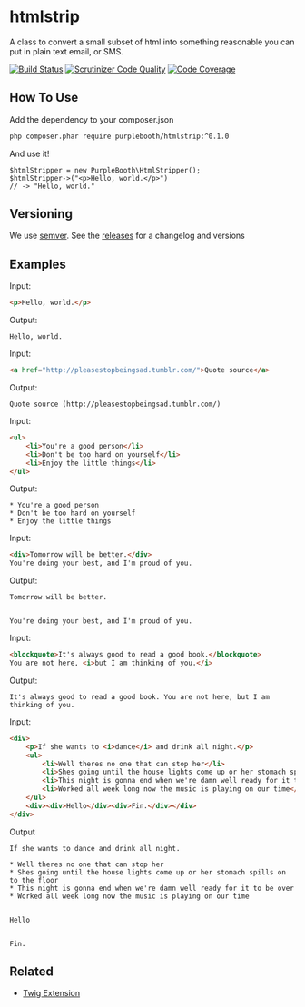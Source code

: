 htmlstrip
==============

A class to convert a small subset of html into something reasonable you
can put in plain text email, or SMS.

[![Build Status](https://travis-ci.org/PurpleBooth/htmlstrip.svg?branch=master)](https://travis-ci.org/PurpleBooth/htmlstrip)
[![Scrutinizer Code Quality](https://scrutinizer-ci.com/g/PurpleBooth/htmlstrip/badges/quality-score.png?b=master)](https://scrutinizer-ci.com/g/PurpleBooth/htmlstrip/?branch=master)
[![Code Coverage](https://scrutinizer-ci.com/g/PurpleBooth/htmlstrip/badges/coverage.png?b=master)](https://scrutinizer-ci.com/g/PurpleBooth/htmlstrip/?branch=master)

How To Use
----------

Add the dependency to your composer.json
```bash
php composer.phar require purplebooth/htmlstrip:^0.1.0
```


And use it!

```
$htmlStripper = new PurpleBooth\HtmlStripper();
$htmlStripper->("<p>Hello, world.</p>")
// -> "Hello, world."
```

Versioning
----------

We use [semver](http://semver.org/). See the [releases](https://github.com/PurpleBooth/htmlstrip/releases) for a changelog and versions

Examples
--------
Input:
```html
<p>Hello, world.</p>
```

Output:
```
Hello, world.
```

Input:
```html
<a href="http://pleasestopbeingsad.tumblr.com/">Quote source</a>
```

Output:
```
Quote source (http://pleasestopbeingsad.tumblr.com/)
```

Input:
```html
<ul>
    <li>You're a good person</li>
    <li>Don't be too hard on yourself</li>
    <li>Enjoy the little things</li>
</ul>
```

Output:
```
* You're a good person
* Don't be too hard on yourself
* Enjoy the little things
```

Input:
```html
<div>Tomorrow will be better.</div>
You're doing your best, and I'm proud of you.
```

Output:
```
Tomorrow will be better.


You're doing your best, and I'm proud of you.
```

Input:
```html
<blockquote>It's always good to read a good book.</blockquote>
You are not here, <i>but I am thinking of you.</i>
```

Output:
```
It's always good to read a good book. You are not here, but I am thinking of you.
```

Input:
```html
<div>
    <p>If she wants to <i>dance</i> and drink all night.</p>
    <ul>
        <li>Well theres no one that can stop her</li>
        <li>Shes going until the house lights come up or her stomach spills on to the floor</li>
        <li>This night is gonna end when we're damn well ready for it to be over</li>
        <li>Worked all week long now the music is playing on our time</li>
    </ul>
    <div><div>Hello</div><div>Fin.</div></div>
</div>
```

Output
```
If she wants to dance and drink all night.

* Well theres no one that can stop her
* Shes going until the house lights come up or her stomach spills on to the floor
* This night is gonna end when we're damn well ready for it to be over
* Worked all week long now the music is playing on our time


Hello


Fin.
```

Related
-------

* [Twig Extension](https://github.com/PurpleBooth/twig-htmlstrip)

